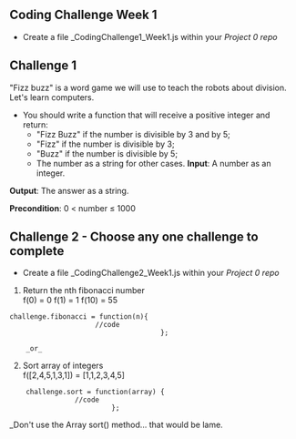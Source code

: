 ## Coding Challenge Week 1

* Create a file <yourname>_CodingChallenge1_Week1.js within your _Project 0 repo_

## Challenge 1

"Fizz buzz" is a word game we will use to teach the robots about division. Let's learn computers.

* You should write a function that will receive a positive integer and return:
	* "Fizz Buzz" if the number is divisible by 3 and by 5;
	* "Fizz" if the number is divisible by 3;
	* "Buzz" if the number is divisible by 5; 
	* The number as a string for other cases.
**Input**: A number as an integer.

**Output**: The answer as a string.

**Precondition**: 0 < number ≤ 1000

## Challenge 2 - Choose any one challenge to complete

* Create a file <yourname>_CodingChallenge2_Week1.js within your _Project 0 repo_

1. Return the nth fibonacci number  
  f(0) = 0
  f(1) = 1
  f(10) = 55
  
```
challenge.fibonacci = function(n){
			         //code		          
                                     };
```
		_or_  
		
2. Sort array of integers  
	f([2,4,5,1,3,1]) = [1,1,2,3,4,5] 
```
	challenge.sort = function(array) {
				//code
				         };
```				    


_Don't use the Array sort() method... that would be lame.
